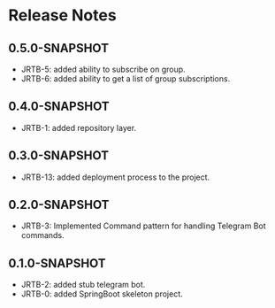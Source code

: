 # Release Notes

## 0.5.0-SNAPSHOT

*   JRTB-5: added ability to subscribe on group.
*   JRTB-6: added ability to get a list of group subscriptions.

## 0.4.0-SNAPSHOT

*   JRTB-1: added repository layer.

## 0.3.0-SNAPSHOT

*   JRTB-13: added deployment process to the project.

## 0.2.0-SNAPSHOT

*   JRTB-3: Implemented Command pattern for handling Telegram Bot commands. 

## 0.1.0-SNAPSHOT

*   JRTB-2: added stub telegram bot.
*   JRTB-0: added SpringBoot skeleton project.